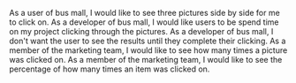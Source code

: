 As a user of bus mall, I would like to see three pictures side by side for me to click on.
As a developer of bus mall, I would like users to be spend time on my project clicking through the pictures.
As a developer of bus mall, I don't want the user to see the results until they complete their clicking.
As a member of the marketing team, I would like to see how many times a picture was clicked on.
As a member of the marketing team, I would like to see the percentage of how many times an item was clicked on.